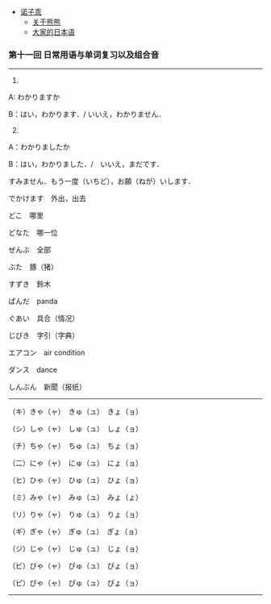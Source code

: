 - [诺子乖](Yi.md)
  - [关于熊熊](bear.md)
  - [大家的日本语](japanese.md)

### 第十一回 日常用语与单词复习以及组合音

-----------------------------------------------

1.

A: わかりますか

B：はい，わかります．/ いいえ，わかりません．

2.

A：わかりましたか

B：はい，わかりました．/　いいえ，まだです．

すみません．もう一度（いちど），お願（ねが）いします．

でかけます　外出，出去

どこ　哪里

どなた　哪一位

ぜんぶ　全部

ぶた　豚（猪）

すずき　鈴木

ぱんだ　panda

ぐあい　具合（情况）

じびき　字引（字典）

エアコン　air condition

ダンス　dance

しんぶん　新聞（报纸）

---------------------------------------

（キ）きゃ（ャ）　きゅ（ュ）　きょ（ョ）

（シ）しゃ（ャ）　しゅ（ュ）　しょ（ョ）

（チ）ちゃ（ャ）　ちゅ（ュ）　ちょ（ョ）

（二）にゃ（ャ）　にゅ（ュ）　にょ（ョ）

（ヒ）ひゃ（ャ）　ひゅ（ュ）　ひょ（ョ）

（ミ）みゃ（ャ）　みゅ（ュ）　みょ（ょ）

（リ）りゃ（ャ）　りゅ（ュ）　りょ（ョ）

（ギ）ぎゃ（ャ）　ぎゅ（ュ）　ぎょ（ョ）

（ジ）じゃ（ャ）　じゅ（ュ）　じょ（ョ）

（ビ）びゃ（ャ）　びゅ（ュ）　びょ（ョ）

（ピ）ぴゃ（ャ）　ぴゅ（ュ）　ぴょ（ョ）

--------------------------------------------
